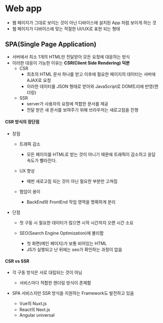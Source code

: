 # Web app
- 웹 페이지가 그대로 보이는 것이 아닌 디바이스에 설치된 App 처럼 보이게 하는 것
- 웹 페이지가 디바이스에 맞는 적절한 UI/UX로 표현 되는 형태

## SPA(Single Page Application)
- 서버에서 최소 1개의 HTML만 전달받아 모든 요청에 대응하는 방식
- 이러한 대응이 가능한 이유는 **CSR(Client Side Rendering) 덕분**
	- CSR
		- 최초의 HTML 문서 하나를 받고 이후에 필요한 페이지의 데이터는 서버에 AJAX로 요청
		- 이러한 데이터를 JSON 형태로 받아와 JavaScript로 DOM트리에 반영(렌더링)
	- SSR
		- server가 사용자의 요청에 적합한 문서를 제공
		- 전달 받은 새 문서를 보여주기 위해 브라우저는 새로고침을 진행

#### CSR 방식의 장단점
- 장점
	- 트래픽 감소
		- 모든 페이지를 HTML로 받는 것이 아니기 때문에 트래픽이 감소하고 응답 속도가 빨라진다.
	
	- UX 향상
		- 매번 새로고침 되는 것이 아닌 필요한 부분만 고쳐짐

	- 협업이 용이
		- BackEnd와 FrontEnd 작업 영역을 명확하게 분리
	
- 단점
	- 첫 구동 시 필요한 데이터가 많으면 시작 시간까지 오랜 시간 소요

	- SEO(Search Engine Optimization)에 불리함
		- 첫 화면(메인 페이지)가 보통 비어있는 HTML
		- JS가 실행되고 난 뒤에는 seo가 확인하는 과정이 없음

#### CSR vs SSR
- 각 구동 방식은 서로 대립되는 것이 아님
	- 서비스마다 적합한 렌더링 방식이 존재함

- SPA 서비스지만 SSR 방식을 지원하는 Framework도 발전하고 있음
	- Vue의 Nuxt.js
	- React의 Next.js
	- Angular universal
	